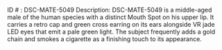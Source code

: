 ID # : DSC-MATE-5049
Description: DSC-MATE-5049 is a middle-aged male of the human species with a distinct Mouth Spot on his upper lip. It carries a retro cap and green cross earring on its ears alongside VR jade LED eyes that emit a pale green light. The subject frequently adds a gold chain and smokes a cigarette as a finishing touch to its appearance.